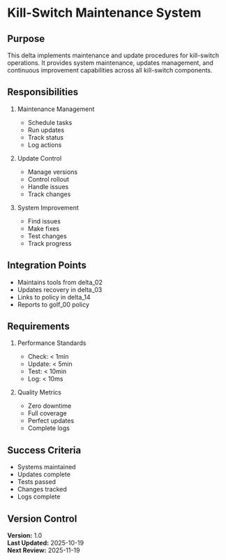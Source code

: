 # Kill-Switch Maintenance System

## Purpose

This delta implements maintenance and update procedures for kill-switch operations. It provides system maintenance, updates management, and continuous improvement capabilities across all kill-switch components.

## Responsibilities

1. Maintenance Management
   - Schedule tasks
   - Run updates
   - Track status
   - Log actions

2. Update Control
   - Manage versions
   - Control rollout
   - Handle issues
   - Track changes

3. System Improvement
   - Find issues
   - Make fixes
   - Test changes
   - Track progress

## Integration Points

- Maintains tools from delta_02
- Updates recovery in delta_03
- Links to policy in delta_14
- Reports to golf_00 policy

## Requirements

1. Performance Standards
   - Check: < 1min
   - Update: < 5min
   - Test: < 10min
   - Log: < 10ms

2. Quality Metrics
   - Zero downtime
   - Full coverage
   - Perfect updates
   - Complete logs

## Success Criteria

- Systems maintained
- Updates complete
- Tests passed
- Changes tracked
- Logs complete

## Version Control

**Version:** 1.0  
**Last Updated:** 2025-10-19  
**Next Review:** 2025-11-19